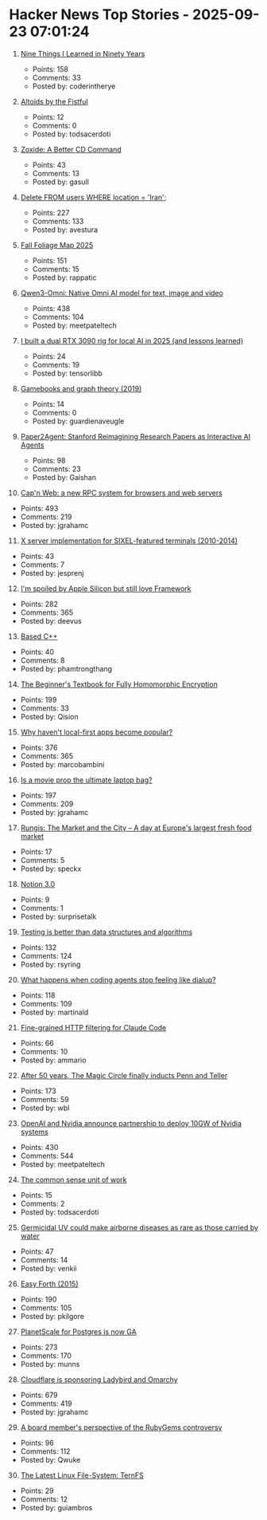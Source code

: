 # Hacker News Top Stories - 2025-09-23 07:01:24

1. [Nine Things I Learned in Ninety Years](http://edwardpackard.com/wp-content/uploads/2025/09/Nine-Things-I-Learned-in-Ninety-Years.pdf)
   - Points: 158
   - Comments: 33
   - Posted by: coderintherye

2. [Altoids by the Fistful](https://www.scottsmitelli.com/articles/altoids-by-the-fistful/)
   - Points: 12
   - Comments: 0
   - Posted by: todsacerdoti

3. [Zoxide: A Better CD Command](https://github.com/ajeetdsouza/zoxide)
   - Points: 43
   - Comments: 13
   - Posted by: gasull

4. [Delete FROM users WHERE location = 'Iran';](https://gist.github.com/avestura/ce2aa6e55dad783b1aba946161d5fef4)
   - Points: 227
   - Comments: 133
   - Posted by: avestura

5. [Fall Foliage Map 2025](https://www.explorefall.com/fall-foliage-map)
   - Points: 151
   - Comments: 15
   - Posted by: rappatic

6. [Qwen3-Omni: Native Omni AI model for text, image and video](https://github.com/QwenLM/Qwen3-Omni)
   - Points: 438
   - Comments: 104
   - Posted by: meetpateltech

7. [I built a dual RTX 3090 rig for local AI in 2025 (and lessons learned)](https://www.llamabuilds.ai/build/portable-25l-nvlinked-dual-3090-llm-rig)
   - Points: 24
   - Comments: 19
   - Posted by: tensorlibb

8. [Gamebooks and graph theory (2019)](https://notes.atomutek.org/gamebooks-and-graph-theory.html)
   - Points: 14
   - Comments: 0
   - Posted by: guardienaveugle

9. [Paper2Agent: Stanford Reimagining Research Papers as Interactive AI Agents](https://arxiv.org/abs/2509.06917)
   - Points: 98
   - Comments: 23
   - Posted by: Gaishan

10. [Cap'n Web: a new RPC system for browsers and web servers](https://blog.cloudflare.com/capnweb-javascript-rpc-library/)
   - Points: 493
   - Comments: 219
   - Posted by: jgrahamc

11. [X server implementation for SIXEL-featured terminals (2010-2014)](https://github.com/saitoha/xserver-SIXEL)
   - Points: 43
   - Comments: 7
   - Posted by: jesprenj

12. [I'm spoiled by Apple Silicon but still love Framework](https://simonhartcher.com/posts/2025-09-22-why-im-spoiled-by-apple-silicon-but-still-love-framework/)
   - Points: 282
   - Comments: 365
   - Posted by: deevus

13. [Based C++](https://github.com/SheafificationOfG/based-cpp)
   - Points: 40
   - Comments: 8
   - Posted by: phamtrongthang

14. [The Beginner's Textbook for Fully Homomorphic Encryption](https://arxiv.org/abs/2503.05136)
   - Points: 199
   - Comments: 33
   - Posted by: Qision

15. [Why haven't local-first apps become popular?](https://marcobambini.substack.com/p/why-local-first-apps-havent-become)
   - Points: 376
   - Comments: 365
   - Posted by: marcobambini

16. [Is a movie prop the ultimate laptop bag?](https://blog.jgc.org/2025/09/is-movie-prop-ultimate-laptop-bag.html)
   - Points: 197
   - Comments: 209
   - Posted by: jgrahamc

17. [Rungis: The Market and the City – A day at Europe's largest fresh food market](https://www.vittlesmagazine.com/p/rungis-the-market-and-the-city)
   - Points: 17
   - Comments: 5
   - Posted by: speckx

18. [Notion 3.0](https://www.notion.com/blog/introducing-notion-3-0)
   - Points: 9
   - Comments: 1
   - Posted by: surprisetalk

19. [Testing is better than data structures and algorithms](https://nedbatchelder.com/blog/202509/testing_is_better_than_dsa.html)
   - Points: 132
   - Comments: 124
   - Posted by: rsyring

20. [What happens when coding agents stop feeling like dialup?](https://martinalderson.com/posts/what-happens-when-coding-agents-stop-feeling-like-dialup/)
   - Points: 118
   - Comments: 109
   - Posted by: martinald

21. [Fine-grained HTTP filtering for Claude Code](https://ammar.io/blog/httpjail)
   - Points: 66
   - Comments: 10
   - Posted by: ammario

22. [After 50 years, The Magic Circle finally inducts Penn and Teller](https://www.nytimes.com/2025/09/19/arts/penn-teller-magic-circle.html)
   - Points: 173
   - Comments: 59
   - Posted by: wbl

23. [OpenAI and Nvidia announce partnership to deploy 10GW of Nvidia systems](https://openai.com/index/openai-nvidia-systems-partnership/)
   - Points: 430
   - Comments: 544
   - Posted by: meetpateltech

24. [The common sense unit of work](https://blog.nilenso.com/blog/2025/09/17/the-common-sense-unit-of-work/)
   - Points: 15
   - Comments: 2
   - Posted by: todsacerdoti

25. [Germicidal UV could make airborne diseases as rare as those carried by water](https://www.worksinprogress.news/p/how-to-clean-the-air)
   - Points: 47
   - Comments: 14
   - Posted by: venkii

26. [Easy Forth (2015)](https://skilldrick.github.io/easyforth/)
   - Points: 190
   - Comments: 105
   - Posted by: pkilgore

27. [PlanetScale for Postgres is now GA](https://planetscale.com/blog/planetscale-for-postgres-is-generally-available)
   - Points: 273
   - Comments: 170
   - Posted by: munns

28. [Cloudflare is sponsoring Ladybird and Omarchy](https://blog.cloudflare.com/supporting-the-future-of-the-open-web/)
   - Points: 679
   - Comments: 419
   - Posted by: jgrahamc

29. [A board member's perspective of the RubyGems controversy](https://apiguy.substack.com/p/a-board-members-perspective-of-the)
   - Points: 96
   - Comments: 112
   - Posted by: Qwuke

30. [The Latest Linux File-System: TernFS](https://www.phoronix.com/news/TernFS-File-System-Open-Source)
   - Points: 29
   - Comments: 12
   - Posted by: guiambros

